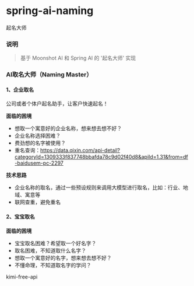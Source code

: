 # spring-ai-naming

起名大师

### 说明

 > 基于 Moonshot AI 和 Spring AI 的 '起名大师' 实现


### AI取名大师（Naming Master）
 

#### 1、企业取名

公司或者个体户起名助手，让客户快速起名！

**面临的困境**

- 想取一个寓意好的企业名称，想来想去想不好？
- 企业名称选择困难？
- 费劲想的名字被使用？
- 重名查询：https://data.qixin.com/api-detail?categoryId=1309333f837748bbafda78c9d02f40d8&apiId=1.31&from=df-baidusem-pc-2297

**技术思路**

- 企业名称的取名，通过一些预设规则来调用大模型进行取名，比如：行业、地域、寓意等
- 联网查重，避免重名

#### 2、宝宝取名

**面临的困境**

- 宝宝取名困难？希望取一个好名字？
- 取名困难，不知道取什么名字？
- 想取一个寓意好的名字，想来想去想不好？
- 不懂命理，不知道取名字的学问？


kimi-free-api